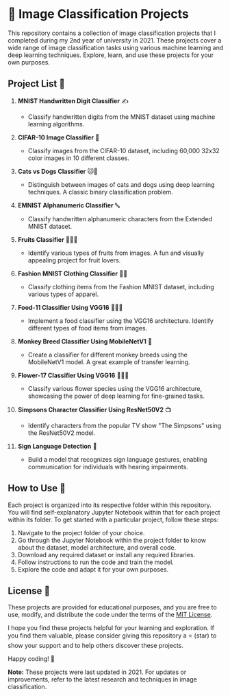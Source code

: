 # 📸 Image Classification Projects

This repository contains a collection of image classification projects that I completed during my 2nd year of university in 2021. These projects cover a wide range of image classification tasks using various machine learning and deep learning techniques. Explore, learn, and use these projects for your own purposes.

## Project List 📜

1. **MNIST Handwritten Digit Classifier** ✍️
   - Classify handwritten digits from the MNIST dataset using machine learning algorithms.

2. **CIFAR-10 Image Classifier** 🎨
   - Classify images from the CIFAR-10 dataset, including 60,000 32x32 color images in 10 different classes.

3. **Cats vs Dogs Classifier** 🐱🐶
   - Distinguish between images of cats and dogs using deep learning techniques. A classic binary classification problem.

4. **EMNIST Alphanumeric Classifier** 🔤
   - Classify handwritten alphanumeric characters from the Extended MNIST dataset.

5. **Fruits Classifier** 🍎🍌🍇
   - Identify various types of fruits from images. A fun and visually appealing project for fruit lovers.

6. **Fashion MNIST Clothing Classifier** 👗👠
   - Classify clothing items from the Fashion MNIST dataset, including various types of apparel.

7. **Food-11 Classifier Using VGG16** 🍔🍕🍝
   - Implement a food classifier using the VGG16 architecture. Identify different types of food items from images.

8. **Monkey Breed Classifier Using MobileNetV1** 🐒
   - Create a classifier for different monkey breeds using the MobileNetV1 model. A great example of transfer learning.

9. **Flower-17 Classifier Using VGG16** 🌸🌼🌻
   - Classify various flower species using the VGG16 architecture, showcasing the power of deep learning for fine-grained tasks.

10. **Simpsons Character Classifier Using ResNet50V2** 📺
    - Identify characters from the popular TV show "The Simpsons" using the ResNet50V2 model.

11. **Sign Language Detection** 🤟
    - Build a model that recognizes sign language gestures, enabling communication for individuals with hearing impairments.

## How to Use 🚀

Each project is organized into its respective folder within this repository. You will find self-explanatory Jupyter Notebook within that for each project within its folder. To get started with a particular project, follow these steps:

1. Navigate to the project folder of your choice.
2. Go through the Jupyter Notebook within the project folder to know about the dataset, model architecture, and overall code.
3. Download any required dataset or install any required libraries.
4. Follow instructions to run the code and train the model.
5. Explore the code and adapt it for your own purposes.

## License 📝

These projects are provided for educational purposes, and you are free to use, modify, and distribute the code under the terms of the [MIT License](LICENSE).

I hope you find these projects helpful for your learning and exploration. If you find them valuable, please consider giving this repository a ⭐️ (star) to show your support and to help others discover these projects.

Happy coding! 🤖

**Note:** These projects were last updated in 2021. For updates or improvements, refer to the latest research and techniques in image classification.